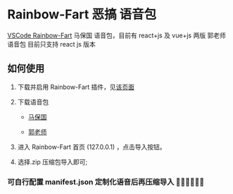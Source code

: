 # Rainbow-Fart 恶搞 语音包

[VSCode Rainbow-Fart](https://github.com/saekiraku/vscode-rainbow-fart)
马保国 语音包，目前有 react+js 及 vue+js 两版
郭老师 语音包 目前只支持 react js 版本

## 如何使用

1. 下载并启用 Rainbow-Fart 插件，见[该页面](https://saekiraku.github.io/vscode-rainbow-fart/#/zh/#%E5%AE%89%E8%A3%85%E4%B8%8E%E4%BD%BF%E7%94%A8)

2. 下载语音包

   - [马保国](https://github.com/wang2498/Rainbow-Fart-Spoof/raw/main/%E9%A9%AC%E4%BF%9D%E5%9B%BD/%E9%A9%AC%E4%BF%9D%E5%9B%BD%E8%AF%AD%E9%9F%B3%E5%8C%85react%2Bjs%E7%89%88%E6%9C%AC.zip)

   - [郭老师](https://github.com/wang2498/Rainbow-Fart-Spoof/raw/main/%E9%83%AD%E8%80%81%E5%B8%88/%E9%83%AD%E8%80%81%E5%B8%88%E8%AF%AD%E9%9F%B3%E5%8C%85react%2Bjs%E7%89%88%E6%9C%AC.zip)

3. 进入 Rainbow-Fart 首页 (127.0.0.1) ，点击导入按钮。

4. 选择.zip 压缩包导入即可;

### 可自行配置 manifest.json 定制化语音后再压缩导入 🤙🤙🤙🤙🤙🤙
